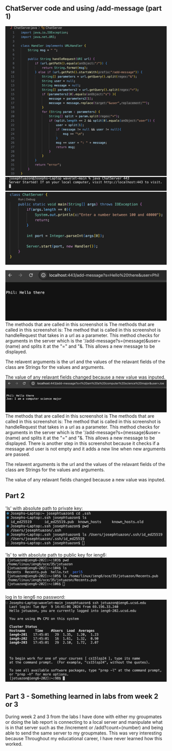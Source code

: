 ## ChatServer code and using /add-message (part 1)
![image](ChatServer.png)
![image](runningadd-message.png)
![image](classChatServer.png)

![image](add-message1.png)
The methods that are called in this screenshot is The methods that are called in this screenshot is: The method that is called in this screenshot is handleRequest that takes in a url as a parameter. This method checks for arguments in the server which is the '/add-message?s=(message)&user=(name) and splits it at the "=" and "&. This allows a new message to be displayed.

The relavent arguments is the url and the values of the relavant fields of the class are Strings for the values and arguments.

The value of any relavant fields changed because a new value was inputed.
![image](add-message2.png)
The methods that are called in this screenshot is The methods that are called in this screenshot is: The method that is called in this screenshot is handleRequest that takes in a url as a parameter. This method checks for arguments in the server which is the '/add-message?s=(message)&user=(name) and splits it at the "=" and "&. This allows a new message to be displayed. There is another step in this screenshot because it checks if a message and user is not empty and it adds a new line when new arguments are passed.


The relavent arguments is the url and the values of the relavant fields of the class are Strings for the values and arguments.

The value of any relavant fields changed because a new value was inputed.

## Part 2

'ls' with absolute path to private key: 
![image](lsabspath.png)

'ls' to with absolute path to public key for ieng6:
![imaga](lsieng6.png)

log in to ieng6 no password:
![image](ieng6nopass.png)



## Part 3 - Something learned in labs from week 2 or 3
During week 2 and 3 from the labs I have done with either my groupmates or doing the lab report is connecting to a local server and manipulate what is in that server such as the /increment or /add?count=(number) and being able to send the same server to my groupmates. This was very interesting because Throughout my educational career, I have never learned how this worked.
